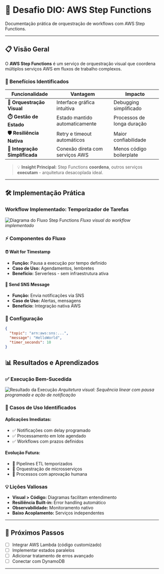 # 🚀 Desafio DIO: AWS Step Functions

Documentação prática de orquestração de workflows com AWS Step Functions.

---

## 📋 Visão Geral

O **AWS Step Functions** é um serviço de orquestração visual que coordena múltiplos serviços AWS em fluxos de trabalho complexos.

### 🎯 Benefícios Identificados

| Funcionalidade | Vantagem | Impacto |
|----------------|----------|---------|
| **🔄 Orquestração Visual** | Interface gráfica intuitiva | Debugging simplificado |
| **⏱️ Gestão de Estado** | Estado mantido automaticamente | Processos de longa duração |
| **🛡️ Resiliência Nativa** | Retry e timeout automáticos | Maior confiabilidade |
| **🔗 Integração Simplificada** | Conexão direta com serviços AWS | Menos código boilerplate |

> 💡 **Insight Principal:** Step Functions **coordena**, outros serviços **executam** - arquitetura desacoplada ideal.

---

## 🛠️ Implementação Prática

### Workflow Implementado: Temporizador de Tarefas

![Diagrama do Fluxo Step Functions](./images/stepfunctions.jpg)
*Fluxo visual do workflow implementado*

### ⚡ Componentes do Fluxo

#### **⏰ Wait for Timestamp**
- **Função:** Pausa a execução por tempo definido
- **Caso de Uso:** Agendamentos, lembretes
- **Benefício:** Serverless - sem infraestrutura ativa

#### **📨 Send SNS Message** 
- **Função:** Envia notificações via SNS
- **Caso de Uso:** Alertas, mensagens
- **Benefício:** Integração nativa AWS

### 🔧 Configuração

```json
{
  "topic": "arn:aws:sns:...",
  "message": "HelloWorld", 
  "timer_seconds": 10
}
```

## 📊 Resultados e Aprendizados

### ✅ Execução Bem-Sucedida

![Resultado da Execução](./images/stepFunctions.jpg)
*Arquitetura visual: Sequência linear com pausa programada e ação de notificação*

### 🎯 Casos de Uso Identificados

#### **Aplicações Imediatas:**
- ✅ Notificações com delay programado
- ✅ Processamento em lote agendado  
- ✅ Workflows com prazos definidos

#### **Evolução Futura:**
- 🔄 Pipelines ETL temporizados
- 🔄 Orquestração de microsserviços
- 🔄 Processos com aprovação humana

### 💡 Lições Valiosas

- **Visual > Código:** Diagramas facilitam entendimento
- **Resiliência Built-in:** Error handling automático
- **Observabilidade:** Monitoramento nativo
- **Baixo Acoplamento:** Serviços independentes

---

## 🚀 Próximos Passos

- [ ] Integrar AWS Lambda (código customizado)
- [ ] Implementar estados paralelos
- [ ] Adicionar tratamento de erros avançado
- [ ] Conectar com DynamoDB

---
